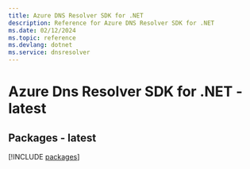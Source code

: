 ```yaml
---
title: Azure DNS Resolver SDK for .NET
description: Reference for Azure DNS Resolver SDK for .NET
ms.date: 02/12/2024
ms.topic: reference
ms.devlang: dotnet
ms.service: dnsresolver
---
```

# Azure Dns Resolver SDK for .NET - latest
## Packages - latest
[!INCLUDE [packages](dns-resolver-index.md)]